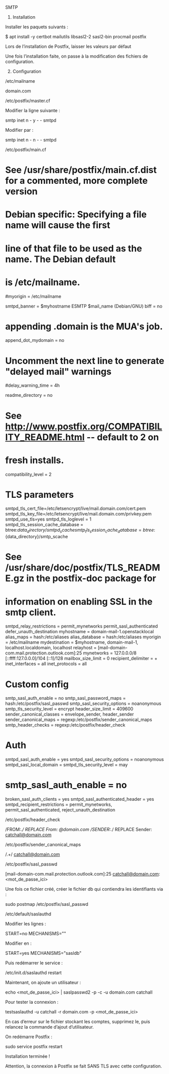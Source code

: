 SMTP

1. Installation

Installer les paquets suivants : 

$ apt install -y certbot mailutils libsasl2-2 sasl2-bin procmail postfix

Lors de l’installation de Postfix, laisser les valeurs par défaut

Une fois l’installation faite, on passe à la modification des fichiers de configuration.

2. Configuration

/etc/mailname

domain.com


/etc/postfix/master.cf

Modifier la ligne suivante : 

smtp      inet  n       -       y       -       -       smtpd

Modifier par :

smtp      inet  n       -       n       -       -       smtpd

/etc/postfix/main.cf

# See /usr/share/postfix/main.cf.dist for a commented, more complete version


# Debian specific:  Specifying a file name will cause the first
# line of that file to be used as the name.  The Debian default
# is /etc/mailname.
#myorigin = /etc/mailname

smtpd_banner = $myhostname ESMTP $mail_name (Debian/GNU)
biff = no

# appending .domain is the MUA's job.
append_dot_mydomain = no

# Uncomment the next line to generate "delayed mail" warnings
#delay_warning_time = 4h

readme_directory = no

# See http://www.postfix.org/COMPATIBILITY_README.html -- default to 2 on
# fresh installs.
compatibility_level = 2



# TLS parameters
smtpd_tls_cert_file=/etc/letsencrypt/live/mail.domain.com/cert.pem
smtpd_tls_key_file=/etc/letsencrypt/live/mail.domain.com/privkey.pem
smtpd_use_tls=yes
smtpd_tls_loglevel = 1
smtpd_tls_session_cache_database = btree:${data_directory}/smtpd_scache
smtp_tls_session_cache_database = btree:${data_directory}/smtp_scache

# See /usr/share/doc/postfix/TLS_README.gz in the postfix-doc package for
# information on enabling SSL in the smtp client.

smtpd_relay_restrictions = permit_mynetworks permit_sasl_authenticated defer_unauth_destination
myhostname = domain-mail-1.openstacklocal
alias_maps = hash:/etc/aliases
alias_database = hash:/etc/aliases
myorigin = /etc/mailname
mydestination = $myhostname, domain-mail-1, localhost.localdomain, localhost
relayhost = [mail-domain-com.mail.protection.outlook.com]:25
mynetworks = 127.0.0.0/8 [::ffff:127.0.0.0]/104 [::1]/128
mailbox_size_limit = 0
recipient_delimiter = +
inet_interfaces = all
inet_protocols = all

# Custom config
smtp_sasl_auth_enable = no
smtp_sasl_password_maps = hash:/etc/postfix/sasl_passwd
smtp_sasl_security_options = noanonymous
smtp_tls_security_level = encrypt
header_size_limit = 409600
sender_canonical_classes = envelope_sender, header_sender
sender_canonical_maps = regexp:/etc/postfix/sender_canonical_maps
smtp_header_checks = regexp:/etc/postfix/header_check

# Auth
smtpd_sasl_auth_enable = yes
smtpd_sasl_security_options = noanonymous
smtpd_sasl_local_domain =
smtpd_tls_security_level = may
# smtp_sasl_auth_enable = no
broken_sasl_auth_clients = yes
smtpd_sasl_authenticated_header = yes
smtpd_recipient_restrictions = permit_mynetworks, permit_sasl_authenticated, reject_unauth_destination

/etc/postfix/header_check

/FROM:.*/ REPLACE From: <from>@domain.com
/SENDER:.*/ REPLACE Sender: catchall@domain.com

/etc/postfix/sender_canonical_maps

/.+/  catchall@domain.com

/etc/postfix/sasl_passwd

[mail-domain-com.mail.protection.outlook.com]:25 catchall@domain.com:<mot_de_passe_ici>

Une fois ce fichier créé, créer le fichier db qui contiendra les identifiants via : 

sudo postmap /etc/postfix/sasl_passwd

/etc/default/saslauthd

Modifier les lignes : 

START=no
MECHANISMS=""

Modifier en :

START=yes
MECHANISMS="sasldb"

Puis redémarrer le service : 

/etc/init.d/saslauthd restart

Maintenant, on ajoute un utilisateur :

echo <mot_de_passe_ici> | saslpasswd2 -p -c -u domain.com catchall

Pour tester la connexion :

testsaslauthd -u catchall -r domain.com -p <mot_de_passe_ici>

En cas d’erreur sur le fichier stockant les comptes, supprimez le, puis relancez la commande d’ajout d’utilisateur.

On redémarre Postfix :

sudo service postfix restart

Installation terminée !

Attention, la connexion à Postfix se fait SANS TLS avec cette configuration.
